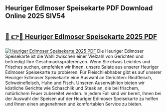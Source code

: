 ## Heuriger Edlmoser Speisekarte PDF Download Online 2025 SlV54

# <h2><a href="http://gc6yk2.nevu.top/?p=Heuriger+Edlmoser+Speisekarte">🔗 👉🔴 Heuriger Edlmoser Speisekarte 2025 PDF</a></h2>

[![Heuriger Edlmoser Speisekarte 2025 PDF](https://i.imgur.com/dBaPXMq.png)](http://gc6yk2.nevu.top/?p=Heuriger+Edlmoser+Speisekarte)
Die Heuriger Edlmoser Speisekarte ist die Wahl zwischen einer Vielzahl von Gerichten und befriedigt Ihre Geschmackspräferenzen. Wenn Sie etwas Leichtes und Frisches suchen, empfehlen wir Ihnen, unsere Salate aus unserer Heuriger Edlmoser Speisekarte zu probieren. Für Fleischliebhaber gibt es auf unserer Heuriger Edlmoser Speisekarte eine Auswahl an Gerichten: Rindfleisch, Schweinefleisch, Huhn und Fisch. Unseren Auserwählten bieten wir köstliche Gerichte wie Schaschlik und Steak an, die bei frischem, natürlichem Feuer zubereitet werden. In jedem Fall sind wir bereit, Ihnen bei der Auswahl der Speisen auf der Heuriger Edlmoser Speisekarte zu helfen und Ihnen einen angenehmen und komfortablen Service zu bieten.
